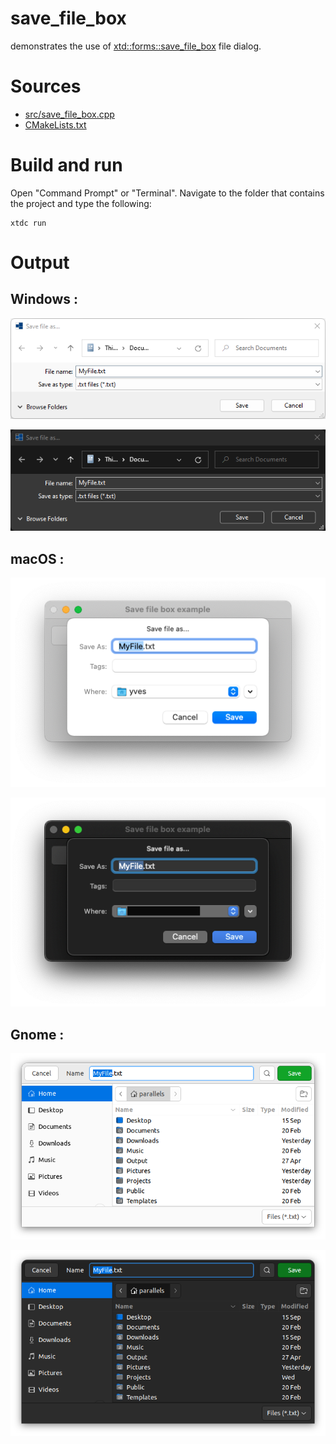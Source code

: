 # save_file_box

demonstrates the use of [xtd::forms::save_file_box](https://codedocs.xyz/gammasoft71/xtd/classxtd_1_1forms_1_1save__file__box.html) file dialog.

# Sources

* [src/save_file_box.cpp](src/save_file_box.cpp)
* [CMakeLists.txt](CMakeLists.txt)

# Build and run

Open "Command Prompt" or "Terminal". Navigate to the folder that contains the project and type the following:

```shell
xtdc run
```

# Output

## Windows :

![Screenshot](../../../../docs/pictures/examples/save_file_box_w.png)

![Screenshot](../../../../docs/pictures/examples/save_file_box_wd.png)

## macOS :

![Screenshot](../../../../docs/pictures/examples/save_file_box_m.png)

![Screenshot](../../../../docs/pictures/examples/save_file_box_md.png)

## Gnome :

![Screenshot](../../../../docs/pictures/examples/save_file_box_g.png)

![Screenshot](../../../../docs/pictures/examples/save_file_box_gd.png)
